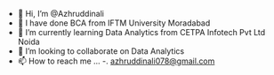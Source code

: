 - 👋 Hi, I’m @Azhruddinali
- 👀 I have done BCA from IFTM University Moradabad 
- 🌱 I’m currently learning Data Analytics from CETPA Infotech Pvt Ltd Noida
- 💞️ I’m looking to collaborate on Data Analytics
- 📫 How to reach me ...
-.  azhruddinali078@gmail.com
<!---
Azhruddinali/Azhruddinali is a ✨ special ✨ repository because its `README.md` (this file) appears on your GitHub profile.
You can click the Preview link to take a look at your changes.
--->
